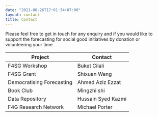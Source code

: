 ```yaml
---
date: "2021-08-26T17:01:34+07:00"
layout: contact
title: Contact
---
```


Please feel free to get in touch for any enquiry and if you would like to support the forecasting for social good initiatives by donation or volunteering your time

| Project                    | Contact              |
| -------------------------- | ---------------------|
| F4SG Workshop              | Buket Cilali         |
| F4SG Grant                 | Shixuan Wang |
| Democratising Forecasting  | Ahmed Aziz Ezzat     |
| Book Club                  | Mingzhi shi          |
| Data Repository            | Hussain Syed Kazmi   |
| F4G Research Network       | Michael Porter       |
